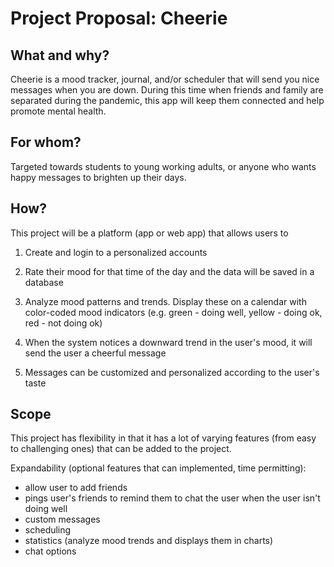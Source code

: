 # Project Proposal: Cheerie

## What and why?
Cheerie is a mood tracker, journal, and/or scheduler that will send you nice messages when you are down. During this time when friends and family are separated during the pandemic, this app will keep them connected and help promote mental health.

## For whom? 
Targeted towards students to young working adults, or anyone who wants happy messages to brighten up their days. 

## How?
This project will be a platform (app or web app) that allows users to 
1. Create and login to a personalized accounts 

2. Rate their mood for that time of the day and the data will be saved in a database 

3. Analyze mood patterns and trends. Display these on a calendar with color-coded mood indicators (e.g. green - doing well, yellow - doing ok, red - not doing ok)

4. When the system notices a downward trend in the user's mood, it will send the user a cheerful message 

5. Messages can be customized and personalized according to the user's taste

## Scope
This project has flexibility in that it has a lot of varying features (from easy to challenging ones) that can be added to the project. 

Expandability (optional features that can implemented, time permitting): 
* allow user to add friends
* pings user's friends to remind them to chat the user when the user isn't doing well
* custom messages
* scheduling
* statistics (analyze mood trends and displays them in charts)
* chat options
